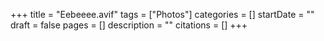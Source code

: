 +++
title = "Eebeeee.avif"
tags = ["Photos"]
categories = []
startDate = ""
draft = false
pages = []
description = ""
citations = []
+++

